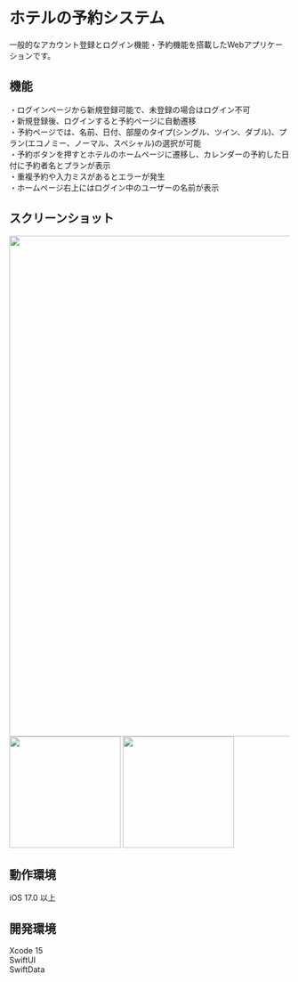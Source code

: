 # ホテルの予約システム
一般的なアカウント登録とログイン機能・予約機能を搭載したWebアプリケーションです。

## 機能
・ログインページから新規登録可能で、未登録の場合はログイン不可  
・新規登録後、ログインすると予約ページに自動遷移  
・予約ページでは、名前、日付、部屋のタイプ(シングル、ツイン、ダブル)、プラン(エコノミー、ノーマル、スペシャル)の選択が可能  
・予約ボタンを押すとホテルのホームページに遷移し、カレンダーの予約した日付に予約者名とプランが表示  
・重複予約や入力ミスがあるとエラーが発生  
・ホームページ右上にはログイン中のユーザーの名前が表示

## スクリーンショット
<img src="https://github.com/pngdr/hotel-reservation-system/assets/107669748/fa576fd5-f287-4324-b820-212511b07a08" width="900px">
<img src="https://github.com/Taeji46/Timetable-with-SwiftData/assets/107469797/835053d7-2ecb-4e7c-b85f-7cc7089bea8f" width="200px">
<img src="https://github.com/Taeji46/Timetable-with-SwiftData/assets/107469797/e510aab0-d551-40d8-bf2b-e3931735afdb" width="200px">  

## 動作環境
iOS 17.0 以上

## 開発環境
Xcode 15    
SwiftUI  
SwiftData 
